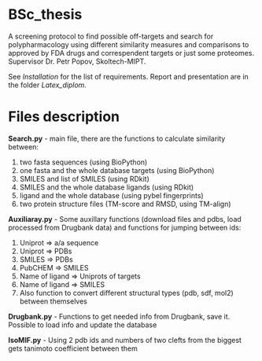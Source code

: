# BSc_thesis
A screening protocol to find possible off-targets and search for polypharmacology using different similarity measures and comparisons to approved by FDA drugs and correspendent targets or just some proteomes. 
Supervisor Dr. Petr Popov, Skoltech-MIPT.

See *Installation* for the list of requirements. Report and presentation are in the folder *Latex_diplom*.

# Files description

**Search.py** - main file, there are the functions to calculate similarity between: 
1. two fasta sequences (using BioPython)
2. one fasta and the whole database targets (using BioPython)
3. SMILES and list of SMILES (using RDkit)
4. SMILES and the whole database ligands (using RDkit)
5. ligand and the whole database (using pybel fingerprints)
6. two protein structure files (TM-score and RMSD, using TM-align) 
        
**Auxiliaray.py** - Some auxillary functions (download files and pdbs, load processed from Drugbank data) 
and functions for jumping between ids:
1. Uniprot => a/a sequence
2. Uniprot => PDBs
3. SMILES => PDBs
4. PubCHEM => SMILES
5. Name of ligand => Uniprots of targets
6. Name of ligand => SMILES
7. Also function to convert different structural types (pdb, sdf, mol2) between themselves

**Drugbank.py** - Functions to get needed info from Drugbank, save it. Possible to load info and update the database

**IsoMIF.py** - Using 2 pdb ids and numbers of two clefts from the biggest gets tanimoto coefficient between them
